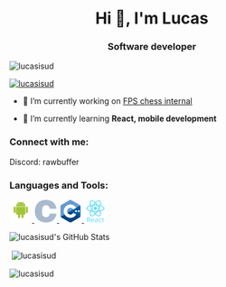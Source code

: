 <h1 align="center">Hi 👋, I'm Lucas</h1>
<h3 align="center">Software developer</h3>

<p align="left"> <img src="https://komarev.com/ghpvc/?username=lucasisud&label=Profile%20views&color=0e75b6&style=flat" alt="lucasisud" /> </p>

<p align="left"> <a href="https://github.com/ryo-ma/github-profile-trophy"><img src="https://github-profile-trophy.vercel.app/?username=lucasisud" alt="lucasisud" /></a> </p>

- 🔭 I’m currently working on [FPS chess internal](https://github.com/lucasisud/Fps-chess-cheat)

- 🌱 I’m currently learning **React, mobile development**

<h3 align="left">Connect with me:</h3>
<p>Discord: rawbuffer</p>
<p align="left">
</p>

<h3 align="left">Languages and Tools:</h3>
<p align="left"> <a href="https://developer.android.com" target="_blank" rel="noreferrer"> <img src="https://raw.githubusercontent.com/devicons/devicon/master/icons/android/android-original-wordmark.svg" alt="android" width="40" height="40"/> </a> <a href="https://www.cprogramming.com/" target="_blank" rel="noreferrer"> <img src="https://raw.githubusercontent.com/devicons/devicon/master/icons/c/c-original.svg" alt="c" width="40" height="40"/> </a> <a href="https://www.w3schools.com/cpp/" target="_blank" rel="noreferrer"> <img src="https://raw.githubusercontent.com/devicons/devicon/master/icons/cplusplus/cplusplus-original.svg" alt="cplusplus" width="40" height="40"/> </a> <a href="https://reactjs.org/" target="_blank" rel="noreferrer"> <img src="https://raw.githubusercontent.com/devicons/devicon/master/icons/react/react-original-wordmark.svg" alt="react" width="40" height="40"/> </a> </p>

<img src="https://github-readme-stats.vercel.app/api/top-langs/?username=lucasisud&theme=default&show_icons=true&hide_border=true&layout=compact" alt="lucasisud's GitHub Stats" />

<p>&nbsp;<img align="center" src="https://github-readme-stats.vercel.app/api?username=lucasisud&show_icons=true&locale=en" alt="lucasisud" /></p>

<p><img align="center" src="https://github-readme-streak-stats.herokuapp.com/?user=lucasisud&" alt="lucasisud" /></p>

